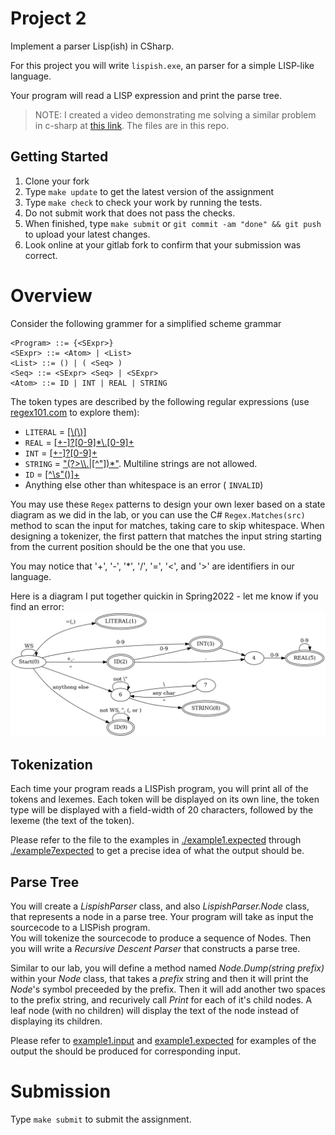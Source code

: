 # Project 2

Implement a parser Lisp(ish) in CSharp. 

For this project you will write `lispish.exe`, an parser for a simple LISP-like language. 

Your program will read a LISP expression and print the parse tree.  

> NOTE:  I created a video demonstrating me solving a similar problem in c-sharp at [this link](https://youtu.be/jgQONmpCQ-c).  The files are in this repo. 


## Getting Started
1. Clone your fork 
1. Type `make update`  to get the latest version of the assignment 
1. Type `make check` to check your work by running the tests. 
1. Do not submit work that does not pass the checks.
2. When finished, type `make submit` or `git commit -am "done" && git push` to upload your latest changes.
3. Look online at your gitlab fork to confirm that your submission was correct.  

# Overview
Consider the following grammer for a simplified scheme grammar

```
<Program> ::= {<SExpr>}
<SExpr> ::= <Atom> | <List>
<List> ::= () | ( <Seq> )
<Seq> ::= <SExpr> <Seq> | <SExpr>
<Atom> ::= ID | INT | REAL | STRING
```
 

The token types are described by the following regular expressions (use [regex101.com](https://regex101.com/) to explore them):

- `LITERAL` = [[\\(\\)]](https://regex101.com/r/YTsgaN/1)
- `REAL` = [[+-]?[0-9]*\\.[0-9]+](https://regex101.com/r/Zneyy2/1)
- `INT` = [[+-]?[0-9]+](https://regex101.com/r/iXVsuF/1)
- `STRING` = ["(?>\\\\.|[^"])*"](https://regex101.com/r/NvtTXK/1).  Multiline strings are not allowed. 
- `ID` = [[^\s"\(\)]+](https://regex101.com/r/PeL1IV/1/)
- Anything else other than whitespace is an error ( `INVALID`)

You may use these `Regex` patterns to design your own lexer based on a state diagram as we did in the lab, or you can use the C# `Regex.Matches(src)` method to scan the input for matches, taking care to skip whitespace. When designing a tokenizer, the first pattern that matches the input string starting from the current position should be the one that you use.


You may notice that '+', '-', '*',  '/', '=', '<', and '>' are identifiers in our language. 


Here is a diagram I put together quickin in Spring2022 - let me know if you find an error:
![state diagram](diagram.png)

## Tokenization

Each time your program reads a LISPish program, you will print all of the tokens and lexemes. Each token will be displayed on its own line, the token type will be displayed with a field-width of 20 characters, followed by the lexeme (the text of the token). 

Please refer to the file to the examples in [./example1.expected](./example1.expected) through [./example7expected](./example1.expected) to get a precise idea of what the output should be. 


## Parse Tree
You will create a _LispishParser_ class, and also _LispishParser.Node_ class, that represents a node in a parse tree.
Your program will take as input the sourcecode to a LISPish program.  
You will tokenize the sourcecode to produce a sequence of Nodes. 
Then you will write a _Recursive Descent Parser_ that constructs a parse tree.

Similar to our lab, you will define a method named _Node.Dump(string prefix)_ within your _Node_ class, that takes a _prefix_ string and then it will print the _Node_'s symbol preceeded by the prefix. Then it will add another two spaces to the prefix string, and recurively call _Print_ for each of it's child nodes. A leaf node (with no children) will display the text of the node instead of displaying its children.  


Please refer to [example1.input](example1.input) and [example1.expected](example1.expected) for examples of the output the should be produced for corresponding input. 

# Submission
Type `make submit` to submit the assignment. 
